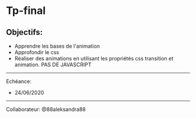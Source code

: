  Tp-final
=============
 Objectifs:
------------
* Apprendre les bases de l'animation
* Approfondir le css
* Réaliser des animations en utilisant les propriétés css transition et animation. PAS DE JAVASCRIPT

-----------------------
Echéance:
* 24/06/2020
-----------------------------------
Collaborateur:
@88aleksandra88

